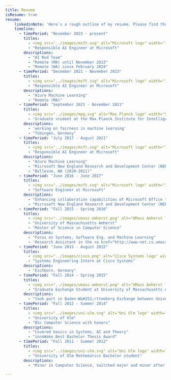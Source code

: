 ```yaml
---
title: Resume
isResume: true
resume:
    linkedinNote: 'Here`s a rough outline of my resume. Please find the comprehensive version at <a href="https://www.linkedin.com/in/romanlutz">linkedin.com/in/romanlutz</a>'
    timeline:
      - timePeriod: "November 2023 - present"
        titles:
          - <img src="../images/msft.svg" alt="Microsoft logo" width="100%" class="center">
          - "Responsible AI Engineer at Microsoft"
        descriptions:
          - "AI Red Team"
          - "Remote (MA) until November 2023"
          - "Remote (WA) since February 2024"
      - timePeriod: "December 2021 - November 2023"
        titles:
          - <img src="../images/msft.svg" alt="Microsoft logo" width="100%" class="center">
          - "Responsible AI Engineer at Microsoft"
        descriptions:
          - "Azure Machine Learning"
          - "Remote (MA)"
      - timePeriod: "September 2021 - November 2021"
        titles:
          - <img src="../images/mpg.svg" alt="Max Planck logo" width="50%" class="center">
          - 'Graduate student at the Max Planck Institute for Intelligent Systems (MPI-IS)'
        descriptions:
          - 'working on fairness in machine learning'
          - "Tübingen, Germany"
      - timePeriod: "July 2017 - August 2021"
        titles:
          - <img src="../images/msft.svg" alt="Microsoft logo" width="100%" class="center">
          - "Responsible AI Engineer at Microsoft"
        descriptions:
          - "Azure Machine Learning"
          - "Microsoft New England Research and Development Center (NERD), Cambridge, MA (until 2020)"
          - "Bellevue, WA (2020-2021)"
      - timePeriod: "June 2016 - June 2017"
        titles:
          - <img src="../images/msft.svg" alt="Microsoft logo" width="100%" class="center">
          - "Software Engineer at Microsoft"
        descriptions:
          - "Enhancing collaboration capabilities of Microsoft Office through the Share feature."
          - "Microsoft New England Research and Development Center (NERD), Cambridge, MA"
      - timePeriod: "Fall 2015 - Spring 2016"
        titles:
          - <img src="../images/umass-amherst.png" alt="UMass Amherst logo" width="100%" class="center">
          - "University of Massachusetts Amherst"
          - "Master of Science in Computer Science"
        descriptions:
          - "Focus on Systems, Software Eng. and Machine Learning"
          - 'Research Assistant in the <a href="http://www-net.cs.umass.edu/networks/people.html">Computer Networking Lab</a> working with Professor <a href="https://www.cs.umass.edu/faculty/directory/towsley_donald">Don Towsley</a> and Professor <a href="http://www2.ic.uff.br/~arocha/">Antonio Rocha</a> on the <span class="thigh">Simulation of Cache Networks.</span>'
      - timePeriod: "June 2015 - August 2015"
        titles:
          - <img src="../images/cisco.png" alt="Cisco Systems logo" width="80%" class="center">
          - "Systems Engineering Intern at Cisco Systems"
        descriptions:
          - "Eschborn, Germany"
      - timePeriod: "Fall 2014 - Spring 2015"
        titles:
          - <img src="../images/umass-amherst.png" alt="UMass Amherst logo" width="100%" class="center">
          - "Graduate Exchange Student at University of Massachusetts Amherst"
        descriptions:
          - "took part in Baden-W&#252;rttemberg Exchange between University of Ulm and University of Massachusetts Amherst"
      - timePeriod: "Fall 2012 - Summer 2014"
        titles:
          - <img src="../images/uni-ulm.svg" alt="Uni Ulm logo" width="100%" class="center">
          - "University of Ulm"
          - "BSc Computer Science with honors"
        descriptions:
          - "Covered basics in Systems, AI and Theory"
          - "innoWake Best Bachelor Thesis Award"
      - timePeriod: "Fall 2011 - Summer 2012"
        titles:
          - <img src="../images/uni-ulm.svg" alt="Uni Ulm logo" width="100%" class="center">
          - "University of Ulm Mathematics Bachelor student"
        descriptions:
          - "Minor in Computer Science, switched major and minor after two semesters"

---
```


